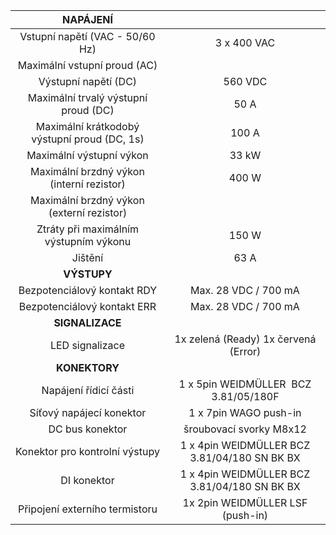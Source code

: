 | **NAPÁJENÍ** |   |
| :---: | :---: |
| Vstupní napětí (VAC - 50/60 Hz)  | 3 x 400 VAC |
| Maximální vstupní proud (AC)  |   |
| Výstupní napětí (DC)  | 560 VDC |
| Maximální trvalý výstupní proud (DC)  | 50 A |
| Maximální krátkodobý výstupní proud (DC, 1s)  | 100 A |
| Maximální výstupní výkon  | 33 kW |
| Maximální brzdný výkon (interní rezistor)  | 400 W |
| Maximální brzdný výkon (externí rezistor)  |   |
| Ztráty při maximálním výstupním výkonu  | 150 W |
| Jištění  | 63 A |
| **VÝSTUPY** |   |
| Bezpotenciálový kontakt RDY | Max. 28 VDC / 700 mA |
| Bezpotenciálový kontakt ERR | Max. 28 VDC / 700 mA |
| **SIGNALIZACE** |   |
| LED signalizace | 1x zelená (Ready)  1x červená (Error) |
| **KONEKTORY** |   |
| Napájení řídicí části | 1 x 5pin WEIDMÜLLER  BCZ 3.81/05/180F |
| Síťový napájecí konektor | 1 x 7pin WAGO push-in |
| DC bus konektor | šroubovací svorky M8x12 |
| Konektor pro kontrolní výstupy | 1 x 4pin WEIDMÜLLER BCZ 3.81/04/180 SN BK BX |
| DI konektor | 1 x 4pin WEIDMÜLLER BCZ 3.81/04/180 SN BK BX |
| Připojení externího termistoru | 1x 2pin WEIDMÜLLER LSF (push-in) |
